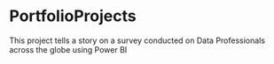 # PortfolioProjects
This project tells a story on a survey conducted on Data Professionals across the globe using Power BI
